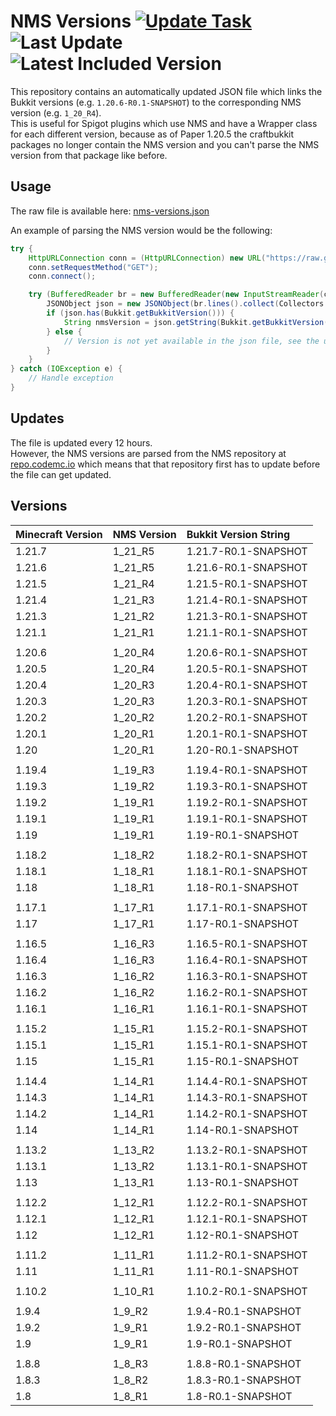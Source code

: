 # NMS Versions [![Update Task](https://img.shields.io/github/actions/workflow/status/Rapha149/NMSVersions/update.yml?logo=github&label=Update%20Task)](https://github.com/Rapha149/NMSVersions/actions/workflows/update.yml) <!-- date_start -->![Last Update](https://img.shields.io/badge/Last_Update-2025--07--01_01%3A20_UTC-blue)<!-- date_end --> <!-- latest_version_start -->![Latest Included Version](https://img.shields.io/badge/Latest_Included_Version-1.21.7-slateblue)<!-- latest_version_end -->

This repository contains an automatically updated JSON file which links the Bukkit versions (e.g. `1.20.6-R0.1-SNAPSHOT`) to the corresponding NMS version (e.g. `1_20_R4`).  
This is useful for Spigot plugins which use NMS and have a Wrapper class for each different version, because as of Paper 1.20.5 the craftbukkit packages no longer contain the NMS version and you can't parse the NMS version from that package like before.

## Usage

The raw file is available here: [nms-versions.json](https://raw.githubusercontent.com/Rapha149/NMSVersions/main/nms-versions.json)

An example of parsing the NMS version would be the following:
```java
try {
    HttpURLConnection conn = (HttpURLConnection) new URL("https://raw.githubusercontent.com/Rapha149/NMSVersions/main/nms-versions.json").openConnection();
    conn.setRequestMethod("GET");
    conn.connect();

    try (BufferedReader br = new BufferedReader(new InputStreamReader(conn.getInputStream()))) {
        JSONObject json = new JSONObject(br.lines().collect(Collectors.joining()));
        if (json.has(Bukkit.getBukkitVersion())) {
            String nmsVersion = json.getString(Bukkit.getBukkitVersion());
        } else {
            // Version is not yet available in the json file, see the updates section
        }
    }
} catch (IOException e) {
    // Handle exception
}
```

## Updates

The file is updated every 12 hours.  
However, the NMS versions are parsed from the NMS repository at [repo.codemc.io](https://repo.codemc.io/#browse/browse:nms:org%2Fspigotmc%2Fspigot) which means that that repository first has to update before the file can get updated.

## Versions

<!-- versions_start -->
| Minecraft Version   | NMS Version   | Bukkit Version String   |
|:--------------------|:--------------|:------------------------|
| 1.21.7              | 1_21_R5       | 1.21.7-R0.1-SNAPSHOT    |
| 1.21.6              | 1_21_R5       | 1.21.6-R0.1-SNAPSHOT    |
| 1.21.5              | 1_21_R4       | 1.21.5-R0.1-SNAPSHOT    |
| 1.21.4              | 1_21_R3       | 1.21.4-R0.1-SNAPSHOT    |
| 1.21.3              | 1_21_R2       | 1.21.3-R0.1-SNAPSHOT    |
| 1.21.1              | 1_21_R1       | 1.21.1-R0.1-SNAPSHOT    |
|                     |               |                         |
| 1.20.6              | 1_20_R4       | 1.20.6-R0.1-SNAPSHOT    |
| 1.20.5              | 1_20_R4       | 1.20.5-R0.1-SNAPSHOT    |
| 1.20.4              | 1_20_R3       | 1.20.4-R0.1-SNAPSHOT    |
| 1.20.3              | 1_20_R3       | 1.20.3-R0.1-SNAPSHOT    |
| 1.20.2              | 1_20_R2       | 1.20.2-R0.1-SNAPSHOT    |
| 1.20.1              | 1_20_R1       | 1.20.1-R0.1-SNAPSHOT    |
| 1.20                | 1_20_R1       | 1.20-R0.1-SNAPSHOT      |
|                     |               |                         |
| 1.19.4              | 1_19_R3       | 1.19.4-R0.1-SNAPSHOT    |
| 1.19.3              | 1_19_R2       | 1.19.3-R0.1-SNAPSHOT    |
| 1.19.2              | 1_19_R1       | 1.19.2-R0.1-SNAPSHOT    |
| 1.19.1              | 1_19_R1       | 1.19.1-R0.1-SNAPSHOT    |
| 1.19                | 1_19_R1       | 1.19-R0.1-SNAPSHOT      |
|                     |               |                         |
| 1.18.2              | 1_18_R2       | 1.18.2-R0.1-SNAPSHOT    |
| 1.18.1              | 1_18_R1       | 1.18.1-R0.1-SNAPSHOT    |
| 1.18                | 1_18_R1       | 1.18-R0.1-SNAPSHOT      |
|                     |               |                         |
| 1.17.1              | 1_17_R1       | 1.17.1-R0.1-SNAPSHOT    |
| 1.17                | 1_17_R1       | 1.17-R0.1-SNAPSHOT      |
|                     |               |                         |
| 1.16.5              | 1_16_R3       | 1.16.5-R0.1-SNAPSHOT    |
| 1.16.4              | 1_16_R3       | 1.16.4-R0.1-SNAPSHOT    |
| 1.16.3              | 1_16_R2       | 1.16.3-R0.1-SNAPSHOT    |
| 1.16.2              | 1_16_R2       | 1.16.2-R0.1-SNAPSHOT    |
| 1.16.1              | 1_16_R1       | 1.16.1-R0.1-SNAPSHOT    |
|                     |               |                         |
| 1.15.2              | 1_15_R1       | 1.15.2-R0.1-SNAPSHOT    |
| 1.15.1              | 1_15_R1       | 1.15.1-R0.1-SNAPSHOT    |
| 1.15                | 1_15_R1       | 1.15-R0.1-SNAPSHOT      |
|                     |               |                         |
| 1.14.4              | 1_14_R1       | 1.14.4-R0.1-SNAPSHOT    |
| 1.14.3              | 1_14_R1       | 1.14.3-R0.1-SNAPSHOT    |
| 1.14.2              | 1_14_R1       | 1.14.2-R0.1-SNAPSHOT    |
| 1.14                | 1_14_R1       | 1.14-R0.1-SNAPSHOT      |
|                     |               |                         |
| 1.13.2              | 1_13_R2       | 1.13.2-R0.1-SNAPSHOT    |
| 1.13.1              | 1_13_R2       | 1.13.1-R0.1-SNAPSHOT    |
| 1.13                | 1_13_R1       | 1.13-R0.1-SNAPSHOT      |
|                     |               |                         |
| 1.12.2              | 1_12_R1       | 1.12.2-R0.1-SNAPSHOT    |
| 1.12.1              | 1_12_R1       | 1.12.1-R0.1-SNAPSHOT    |
| 1.12                | 1_12_R1       | 1.12-R0.1-SNAPSHOT      |
|                     |               |                         |
| 1.11.2              | 1_11_R1       | 1.11.2-R0.1-SNAPSHOT    |
| 1.11                | 1_11_R1       | 1.11-R0.1-SNAPSHOT      |
|                     |               |                         |
| 1.10.2              | 1_10_R1       | 1.10.2-R0.1-SNAPSHOT    |
|                     |               |                         |
| 1.9.4               | 1_9_R2        | 1.9.4-R0.1-SNAPSHOT     |
| 1.9.2               | 1_9_R1        | 1.9.2-R0.1-SNAPSHOT     |
| 1.9                 | 1_9_R1        | 1.9-R0.1-SNAPSHOT       |
|                     |               |                         |
| 1.8.8               | 1_8_R3        | 1.8.8-R0.1-SNAPSHOT     |
| 1.8.3               | 1_8_R2        | 1.8.3-R0.1-SNAPSHOT     |
| 1.8                 | 1_8_R1        | 1.8-R0.1-SNAPSHOT       |
<!-- versions_end -->

